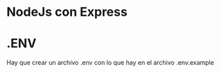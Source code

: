 
# NodeJs con Express


# .ENV
Hay que crear un archivo .env con lo que hay en el archivo .env.example

